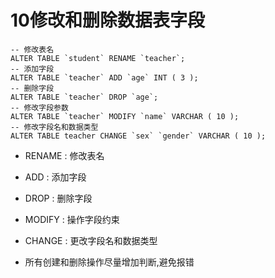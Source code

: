 # 10修改和删除数据表字段

```
-- 修改表名
ALTER TABLE `student` RENAME `teacher`;
-- 添加字段
ALTER TABLE `teacher` ADD `age` INT ( 3 );
-- 删除字段
ALTER TABLE `teacher` DROP `age`;
-- 修改字段参数
ALTER TABLE `teacher` MODIFY `name` VARCHAR ( 10 );
-- 修改字段名和数据类型
ALTER TABLE teacher CHANGE `sex` `gender` VARCHAR ( 10 );
```

  * RENAME : 修改表名
  * ADD : 添加字段
  * DROP : 删除字段
  * MODIFY : 操作字段约束
  * CHANGE : 更改字段名和数据类型

* 所有创建和删除操作尽量增加判断,避免报错
